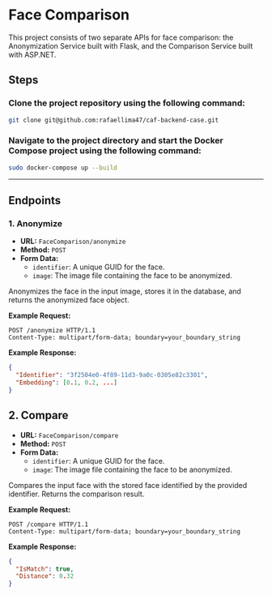 # Face Comparison

This project consists of two separate APIs for face comparison: the Anonymization Service built with Flask, and the Comparison Service built with ASP.NET.

## Steps

### Clone the project repository using the following command:

```bash
git clone git@github.com:rafaellima47/caf-backend-case.git
```

### Navigate to the project directory and start the Docker Compose project using the following command:

```bash
sudo docker-compose up --build
```

---

## Endpoints

### 1. Anonymize

- **URL:** `FaceComparison/anonymize`
- **Method:** `POST`
- **Form Data:**
  - `identifier`: A unique GUID for the face.
  - `image`: The image file containing the face to be anonymized.

Anonymizes the face in the input image, stores it in the database, and returns the anonymized face object.

**Example Request:**

```http
POST /anonymize HTTP/1.1
Content-Type: multipart/form-data; boundary=your_boundary_string
```

**Example Response:**

```json
{
  "Identifier": "3f2504e0-4f89-11d3-9a0c-0305e82c3301",
  "Embedding": [0.1, 0.2, ...]
}
```

## 2. Compare

- **URL:** `FaceComparison/compare`
- **Method:** `POST`
- **Form Data:**
  - `identifier`: A unique GUID for the face.
  - `image`: The image file containing the face to be anonymized.
  
Compares the input face with the stored face identified by the provided identifier. Returns the comparison result.

**Example Request:**

```http
POST /compare HTTP/1.1
Content-Type: multipart/form-data; boundary=your_boundary_string
```

**Example Response:**

```json
{
  "IsMatch": true,
  "Distance": 0.32
}
```
